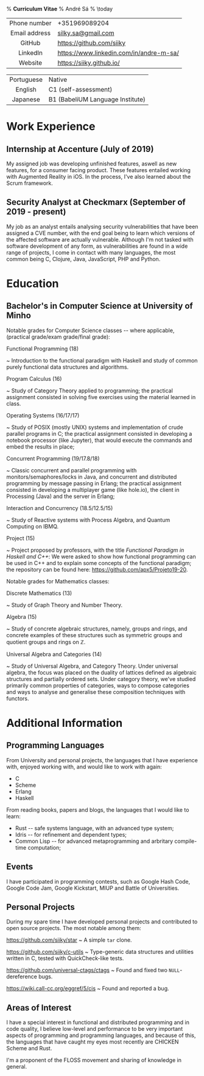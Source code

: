 % **Curriculum Vitae**
% André Sá
% \today

|               |                                           |
| :-----------: | :---------------------------------------- |
| Phone number  | +351969089204                             |
| Email address | <silky.sa@gmail.com>                      |
| GitHub        | <https://github.com/siiky>                |
| LinkedIn      | <https://www.linkedin.com/in/andre-m-sa/> |
| Website       | <https://siiky.github.io/>                |

|            |                                  |
| :--------: | :------------------------------- |
| Portuguese | Native                           |
| English    | C1 (self-assessment)             |
| Japanese   | B1 (BabeliUM Language Institute) |

# Work Experience

## Internship at Accenture (July of 2019)

My assigned job was developing unfinished features, aswell as new features, for
a consumer facing product. These features entailed working with Augmented
Reality in iOS. In the process, I've also learned about the Scrum framework.

## Security Analyst at Checkmarx (September of 2019 - present)

My job as an analyst entails analysing security vulnerabilities that have been
assigned a CVE number, with the end goal being to learn which versions of the
affected software are actually vulnerable. Although I'm not tasked with
software development of any form, as vulnerabilities are found in a wide range
of projects, I come in contact with many languages, the most common being C,
Clojure, Java, JavaScript, PHP and Python.

# Education

## Bachelor's in Computer Science at University of Minho

Notable grades for Computer Science classes -- where applicable, (practical
grade/exam grade/final grade):

Functional Programming (18)

  ~ Introduction to the functional paradigm with Haskell and study of common
  purely functional data structures and algorithms.

Program Calculus (16)

  ~ Study of Category Theory applied to programming; the practical assignment
  consisted in solving five exercises using the material learned in class.

Operating Systems (16/17/17)

  ~ Study of POSIX (mostly UNIX) systems and implementation of crude parallel
  programs in C; the practical assignment consisted in developing a notebook
  processor (like Jupyter), that would execute the commands and embed the
  results in place;

Concurrent Programming (19/17.8/18)

  ~ Classic concurrent and parallel programming with monitors/semaphores/locks
  in Java, and concurrent and distributed programming by message passing in
  Erlang; the practical assignment consisted in developing a multiplayer game
  (like hole.io), the client in Processing (Java) and the server in Erlang;

Interaction and Concurrency (18.5/12.5/15)

  ~ Study of Reactive systems with Process Algebra, and Quantum Computing on
  IBMQ.

Project (15)

  ~ Project proposed by professors, with the title _Functional Paradigm in
  Haskell and C++_: We were asked to show how functional programming can be
  used in C++ and to explain some concepts of the functional paradigm; the
  repository can be found here: <https://github.com/apx5/Projeto19-20>.

Notable grades for Mathematics classes:

Discrete Mathematics (13)

  ~ Study of Graph Theory and Number Theory.

Algebra (15)

  ~ Study of concrete algebraic structures, namely, groups and rings, and
  concrete examples of these structures such as symmetric groups and quotient
  groups and rings on $\mathbb{Z}$.

Universal Algebra and Categories (14)

  ~ Study of Universal Algebra, and Category Theory. Under universal algebra,
  the focus was placed on the duality of lattices defined as algebraic
  structures and partially ordered sets. Under category theory, we've studied
  primarily common properties of categories, ways to compose categories and
  ways to analyse and generalise these composition techniques with functors.

# Additional Information

## Programming Languages

From University and personal projects, the languages that I have experience
with, enjoyed working with, and would like to work with again:

 * C
 * Scheme
 * Erlang
 * Haskell

From reading books, papers and blogs, the languages that I would like to learn:

 * Rust -- safe systems language, with an advanced type system;
 * Idris -- for refinement and dependent types;
 * Common Lisp -- for advanced metaprogramming and arbritary compile-time
   computation;

## Events

I have participated in programming contests, such as Google Hash Code, Google
Code Jam, Google Kickstart, MIUP and Battle of Universities.

## Personal Projects

During my spare time I have developed personal projects and contributed to open
source projects. The most notable among them:

<https://github.com/siiky/star>
  ~ A simple `tar` clone.

<https://github.com/siiky/c-utils>
  ~ Type-generic data structures and utilities written in C, tested with
  QuickCheck-like tests.

<https://github.com/universal-ctags/ctags>
  ~ Found and fixed two `NULL`-dereference bugs.

<https://wiki.call-cc.org/eggref/5/cis>
  ~ Found and reported a bug.

## Areas of Interest

I have a special interest in functional and distributed programming and in code
quality, I believe low-level and performance to be very important aspects of
programming and programming languages, and because of this, the languages that
have caught my eyes most recently are CHICKEN Scheme and Rust.

I'm a proponent of the FLOSS movement and sharing of knowledge in general.
